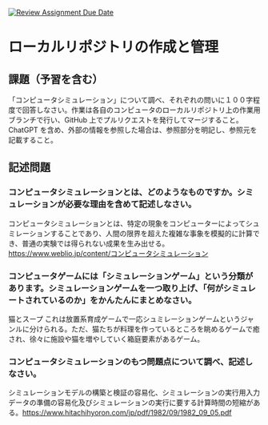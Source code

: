[![Review Assignment Due Date](https://classroom.github.com/assets/deadline-readme-button-24ddc0f5d75046c5622901739e7c5dd533143b0c8e959d652212380cedb1ea36.svg)](https://classroom.github.com/a/wXVH1iCY)
# ローカルリポジトリの作成と管理

## 課題（予習を含む）

「コンピュータシミュレーション」について調べ、それぞれの問いに１００字程度で回答しなさい。作業は各自のコンピュータのローカルリポジトリ上の作業用ブランチで行い、GitHub 上でプルリクエストを発行してマージすること。ChatGPT を含め、外部の情報を参照した場合は、参照部分を明記し、参照元を記載すること。

## 記述問題

### コンピュータシミュレーションとは、どのようなものですか。シミュレーションが必要な理由を含めて記述しなさい。
コンピュータシミュレーションとは、特定の現象をコンピューターによってシュミレーションすることであり、人間の限界を超えた複雑な事象を模擬的に計算でき、普通の実験では得られない成果を生み出せる。
https://www.weblio.jp/content/コンピュータシミュレーション

### コンピュータゲームには「シミュレーションゲーム」という分類があります。シミュレーションゲームを一つ取り上げ、「何がシミュレートされているのか」をかんたんにまとめなさい。
猫とスープ
これは放置系育成ゲームで一応シュミレーションゲームというジャンルに分けられる。ただ、猫たちが料理を作っているところを眺めるゲームで癒され、徐々に施設や猫を増やしていく箱庭要素があるゲーム。

### コンピュータシミュレーションのもつ問題点について調べ、記述しなさい。
シミュレーションモデルの構築と検証の容易化、シミュレーションの実行用入力データの準備の容易化及びシミュレーションの実行に要する計算時間の短縮がある。https://www.hitachihyoron.com/jp/pdf/1982/09/1982_09_05.pdf
